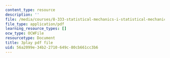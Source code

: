 ```yaml
---
content_type: resource
description: ''
file: /media/courses/8-333-statistical-mechanics-i-statistical-mechanics-of-particles-fall-2013/56a2099e34b22710649c80cb661cc3b6_8kNP_VWmfFs.pdf
file_type: application/pdf
learning_resource_types: []
ocw_type: OCWFile
resourcetype: Document
title: 3play pdf file
uid: 56a2099e-34b2-2710-649c-80cb661cc3b6
---
```

